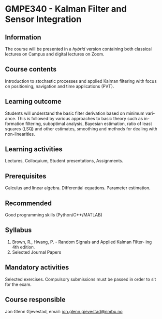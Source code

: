 # GMPE340 - Kalman Filter and Sensor Integration

## Information
The course will be presented in a *hybrid* version containing both classical lectures on Campus and digital lectures on Zoom.

## Course contents
Introduction to stochastic processes and applied Kalman filtering with focus on positioning, navigation and time applications (PVT).

## Learning outcome
Students will understand the basic filter derivation based on minimum vari- ance. This is followed by various approaches to basic theory such as in- formation filtering, suboptimal analysis, Bayesian estimation, ratio of least squares (LSQ) and other estimates, smoothing and methods for dealing with non-linearities.

## Learning activities
Lectures, Colloquium, Student presentations, Assignments.

## Prerequisites
Calculus and linear algebra. Differential equations. Parameter estimation.

## Recommended
Good programming skills (Python/C++/MATLAB)

## Syllabus
1. Brown, R., Hwang, P. - Random Signals and Applied Kalman Filter- ing 4th edition.
2. Selected Journal Papers

## Mandatory activities
Selected exercises. Compulsory submissions must be passed in order to sit for the exam.

## Course responsible
Jon Glenn Gjevestad, email: jon.glenn.gjevestad@nmbu.no
